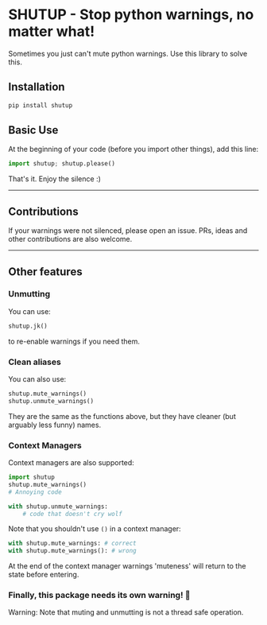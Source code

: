 # SHUTUP - Stop python warnings, no matter what!

Sometimes you just can't mute python warnings. Use this library to solve this.

## Installation

```bash
pip install shutup
```

## Basic Use

At the beginning of your code (before you import other things), add this line:

```python
import shutup; shutup.please()
```

That's it. Enjoy the silence :)

---

## Contributions

If your warnings were not silenced, please open an issue. PRs, ideas and other contributions are also welcome.

---

## Other features

### Unmutting
You can use:

```python
shutup.jk()
```

to re-enable warnings if you need them.

### Clean aliases
You can also use:

```python
shutup.mute_warnings()
shutup.unmute_warnings()
```

They are the same as the functions above, but they have cleaner (but arguably less funny) names.

### Context Managers
Context managers are also supported:

```python
import shutup
shutup.mute_warnings()
# Annoying code

with shutup.unmute_warnings:
    # code that doesn't cry wolf
```

Note that you shouldn't use `()` in a context manager:

```python
with shutup.mute_warnings: # correct
with shutup.mute_warnings(): # wrong
```

At the end of the context manager warnings 'muteness' will return to the state before entering.

### Finally, this package needs its own warning! 🤦

Warning: Note that muting and unmutting is not a thread safe operation.

